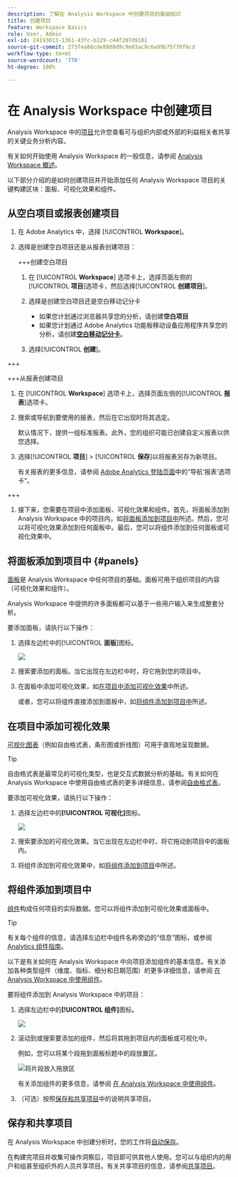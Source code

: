```yaml
---
description: 了解在 Analysis Workspace 中创建项目的基础知识
title: 创建项目
feature: Workspace Basics
role: User, Admin
exl-id: 24193013-1361-43fc-b129-c44f207d9101
source-git-commit: 273fea86cde8880d9c9e03ac9c6a99b75f70f6cd
workflow-type: tm+mt
source-wordcount: '770'
ht-degree: 100%

---
```


# 在 Analysis Workspace 中创建项目

Analysis Workspace 中的[项目](/help/analyze/analysis-workspace/build-workspace-project/freeform-overview.md)允许您查看可与组织内部或外部的利益相关者共享的关键业务分析内容。

有关如何开始使用 Analysis Workspace 的一般信息，请参阅 [Analysis Workspace 概述](/help/analyze/analysis-workspace/home.md)。

以下部分介绍的是如何创建项目并开始添加任何 Analysis Workspace 项目的关键构建区块：面板、可视化效果和组件。

## 从空白项目或报表创建项目

1. 在 Adobe Analytics 中，选择 [!UICONTROL **Workspace**]。

1. 选择是创建空白项目还是从报表创建项目：

   +++创建空白项目

   1. 在 [!UICONTROL **Workspace**] 选项卡上，选择页面左侧的&#x200B;[!UICONTROL **项目**]&#x200B;选项卡，然后选择&#x200B;[!UICONTROL **创建项目**]。

   1. 选择是创建空白项目还是空白移动记分卡

      * 如果您计划通过浏览器共享您的分析，请创建&#x200B;**空白项目**
      * 如果您计划通过 Adobe Analytics 功能板移动设备应用程序共享您的分析，请创建&#x200B;[**空白移动记分卡**](/help/analyze/mobile-app/curator.md)。

   1. 选择&#x200B;[!UICONTROL **创建**]。

+++

   +++从报表创建项目

   1. 在 [!UICONTROL **Workspace**] 选项卡上，选择页面左侧的&#x200B;[!UICONTROL **报表**]&#x200B;选项卡。

   1. 搜索或导航到要使用的报表，然后在它出现时将其选定。

      默认情况下，提供一组标准报表。此外，您的组织可能已创建自定义报表以供您选择。

   1. 选择&#x200B;[!UICONTROL **项目**] > [!UICONTROL **保存**]&#x200B;以将报表另存为新项目。

      有关报表的更多信息，请参阅 [Adobe Analytics 登陆页面](/help/analyze/landing.md)中的“导航‘报表’选项卡”。

+++

1. 接下来，您需要在项目中添加面板、可视化效果和组件。首先，将面板添加到 Analysis Workspace 中的项目内，如[将面板添加到项目中](#add-panels-to-the-project)所述。然后，您可以将可视化效果添加到任何面板中。最后，您可以将组件添加到任何面板或可视化效果中。

## 将面板添加到项目中 {#panels}

[面板](https://experienceleague.adobe.com/docs/analytics/analyze/analysis-workspace/panels/panels.html?lang=zh-Hans)是 Analysis Workspace 中任何项目的基础。面板可用于组织项目的内容（可视化效果和组件）。

Analysis Workspace 中提供的许多面板都可以基于一些用户输入来生成整套分析。

要添加面板，请执行以下操作：

1. 选择左边栏中的&#x200B;[!UICONTROL **面板**]&#x200B;图标。

   ![](assets/build-panels.png)

1. 搜索要添加的面板。当它出现在左边栏中时，将它拖到您的项目中。

1. 在面板中添加可视化效果，如[在项目中添加可视化效果](#add-visualizations-to-the-project)中所述。

   或者，您可以将组件直接添加到面板中，如[将组件添加到项目中](#add-components-to-the-project)所述。

## 在项目中添加可视化效果

[可视化图表](https://experienceleague.adobe.com/docs/analytics/analyze/analysis-workspace/visualizations/freeform-analysis-visualizations.html?lang=zh-Hans)（例如自由格式表，条形图或折线图）可用于直观地呈现数据。

>[!TIP]
>
>自由格式表是最常见的可视化类型，也是交互式数据分析的基础。有关如何在 Analysis Workspace 中使用自由格式表的更多详细信息，请参阅[自由格式表](/help/analyze/analysis-workspace/visualizations/freeform-table/freeform-table.md)。

要添加可视化效果，请执行以下操作：

1. 选择左边栏中的&#x200B;**[!UICONTROL 可视化]**&#x200B;图标。

   ![](assets/build-visualizations.png)

1. 搜索要添加的可视化效果。当它出现在左边栏中时，将它拖动到项目中的面板内。

1. 将组件添加到可视化效果中，如[将组件添加到项目](#add-components-to-the-project)中所述。

## 将组件添加到项目中

[组件](/help/analyze/analysis-workspace/components/analysis-workspace-components.md)构成任何项目的实际数据。您可以将组件添加到可视化效果或面板中。

>[!TIP]
>
>有关每个组件的信息，请选择左边栏中组件名称旁边的“信息”图标，或参阅 [Analytics 组件指南](/help/components/home.md)。

以下是有关如何在 Analysis Workspace 中向项目添加组件的基本信息。有关添加各种类型组件（维度、指标、细分和日期范围）的更多详细信息，请参阅 [在 Analysis Workspace 中使用组件](/help/analyze/analysis-workspace/components/use-components-in-workspace.md)。

要将组件添加到 Analysis Workspace 中的项目：

1. 选择左边栏中的&#x200B;**[!UICONTROL 组件]**&#x200B;图标。

   ![](assets/build-components.png)

1. 滚动到或搜索要添加的组件，然后将其拖到项目内的面板或可视化中。

   例如，您可以将某个段拖到面板标题中的段放置区。

   ![将片段放入拖放区](assets/segment-dropzone.png)

   有关添加组件的更多信息，请参阅 [在 Analysis Workspace 中使用组件](/help/analyze/analysis-workspace/components/use-components-in-workspace.md)。

1. （可选）按照[保存和共享项目](#save-and-share-the-project)中的说明共享项目。

## 保存和共享项目

在 Analysis Workspace 中创建分析时，您的工作将[自动保存](/help/analyze/analysis-workspace/build-workspace-project/save-projects.md)。

在构建完项目并收集可操作洞察后，项目即可供其他人使用。您可以与组织内的用户和组甚至组织外的人员共享项目。有关共享项目的信息，请参阅[共享项目](/help/analyze/analysis-workspace/curate-share/share-projects.md)。
